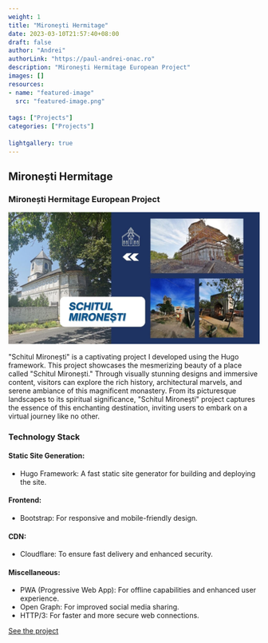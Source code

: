 ```yaml
---
weight: 1
title: "Mironești Hermitage"
date: 2023-03-10T21:57:40+08:00
draft: false
author: "Andrei"
authorLink: "https://paul-andrei-onac.ro"
description: "Mironești Hermitage European Project"
images: []
resources:
- name: "featured-image"
  src: "featured-image.png"

tags: ["Projects"]
categories: ["Projects"]

lightgallery: true
---
```


## Mironești Hermitage

### Mironești Hermitage European Project

![Mironești Hermitage](./image.jpg)

"Schitul Mironești" is a captivating project I developed using the Hugo framework. This project showcases the mesmerizing beauty of a place called "Schitul Mironești." Through visually stunning designs and immersive content, visitors can explore the rich history, architectural marvels, and serene ambiance of this magnificent monastery. From its picturesque landscapes to its spiritual significance, "Schitul Mironești" project captures the essence of this enchanting destination, inviting users to embark on a virtual journey like no other.

### Technology Stack

#### Static Site Generation:
- Hugo Framework: A fast static site generator for building and deploying the site.

#### Frontend:
- Bootstrap: For responsive and mobile-friendly design.

#### CDN:
- Cloudflare: To ensure fast delivery and enhanced security.

#### Miscellaneous:
- PWA (Progressive Web App): For offline capabilities and enhanced user experience.
- Open Graph: For improved social media sharing.
- HTTP/3: For faster and more secure web connections.

[See the project](https://www.schitul-mironesti.ro/)
